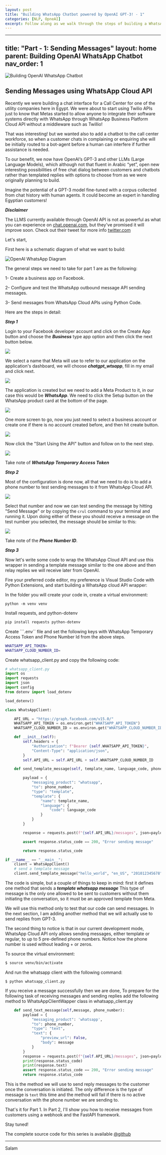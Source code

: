 ```yaml
---
layout: post
title: "Building WhatsApp Chatbot powered by OpenAI GPT-3! - 1" 
categories: [NLP, OpneAI]
excerpt: Follow along as we walk through the steps of building a WhatsApp Chatbot powered by OpenAI GPT-3 using Python, WhatsApp Cloud API, and a FastAPI Webhook published on Heroku.
---
```


---
title: "Part - 1: Sending Messages" 
layout: home
parent: Building OpenAI WhatsApp Chatbot
nav_order: 1
---
![ Building OpenAI WhatsApp Chatbot](../images/chatgpt_wts_app.png "GPT-3 WhatsApp")

## Sending Messages using WhatsApp Cloud API

Recently we were building a chat interface for a Call Center for one of the utility companies here in Egypt. We were about to start using Twilio APIs just to know that Metas started to allow anyone to integrate their software systems directly with WhatsApp through WhatsApp Business Platform Cloud API without a middleware such as Twillio!

That was interesting! but we wanted also to add a chatbot to the call center workforce, so when a customer chats in complaining or enquiring she will be initially routed to a bot-agent before a human can interfere if further assistance is needed. 

To our benefit, we now have OpenAI’s GPT-3 and other LLMs (Large Language Models), which although not that fluent in Arabic “yet”, open new interesting possibilities of free chat dialog between customers and chatbots rather than templated replies with options to choose from as we were originally planning to build.

Imagine the potential of a GPT-3 model fine-tuned with a corpus collected from chat history with human agents. It could become an expert in handling Egyptian customers!

***Disclaimer*** 

The LLMS currently available through OpenAI API is not as powerful as what you can experience on [chat.openai.com](https://chat.openai.com/chat), but they've promised it will improve soon. Check out their tweet for more info [twitter.com](https://twitter.com/OpenAI/status/1615160228366147585)

Let's start,

First here is a schematic diagram of what we want to build:

![](../images/chatgpt_wts_app_diagram.png "OpenAI WhatsApp Diagram")

The general steps we need to take for part 1 are as the following:

1- Create a business app on Facebook.

2- Configure and test the WhatsApp outbound message API sending messages.

3- Send messages from WhatsApp Cloud APIs using Python Code.


Here are the steps in detail:

***Step 1***

Login to your Facebook developer account and click on the Create App button and choose the ***Business*** type app option and then click the next button below.

![](../images/chatgpt_wts_app_1.png)

We select a name that Meta will use to refer to our application on the application's dashboard, we will choose ***chatgpt_wtsapp***, fill in my email and click next.

![](../images/chatgpt_wts_app_2.png)

The application is created but we need to add a Meta Product to it, in our case this would be ***WhatsApp***. We need to click the Setup button on the WhatsApp product card at the bottom of the page.

![](../images/chatgpt_wts_app_3.png)

One more screen to go, now you just need to select a business account or create one if there is no account created before, and then hit create button.

![](../images/chatgpt_wts_app_4.png)

Now click the "Start Using the API" button and follow on to the next step.

![](../images/chatgpt_wts_app_5.png)

Take note of ***WhatsApp Temporary Access Token***

***Step 2***

Most of the configuration is done now, all that we need to do is to add a phone number to test sending messages to it from WhatsApp Cloud API.

![](../images/chatgpt_wts_app_6.png)

Select that number and now we can test sending the message by hitting "Send Message" or by copying the ```crul``` command to your terminal and running it. Upon doing either of these you should receive a message on the test number you selected, the message should be  similar to this:

![](../images/chatgpt_wts_app_7.png)

Take note of the ***Phone Number ID***.


***Step 3***

Now let's write some code to wrap the WhatsApp Cloud API and use this wrapper in sending a template message similar to the one above and then relay replies we will receive later from OpenAI. 

Fire your preferred code editor, my preference is Visual Studio Code with Python Extensions, and start building a WhatsApp cloud API wrapper:

In the folder you will create your code in, create a virtual environment:
```
python -m venv venv
``` 
Install requests, and python-dotenv

```sh
pip install requests python-dotenv
```
Create ```.env`` file and set the following keys with WhatsApp Temporary Access Token and Phone Number Id from the above steps.
```sh
WHATSAPP_API_TOKEN=
WHATSAPP_CLOUD_NUMBER_ID=
```
Create whatsapp_client.py and copy the following code:
```python
# whatsapp_client.py
import os
import requests
import json
import config
from dotenv import load_dotenv

load_dotenv()

class WhatsAppClient:

    API_URL = "https://graph.facebook.com/v15.0/"
    WHATSAPP_API_TOKEN = os.environ.get("WHATSAPP_API_TOKEN")
    WHATSAPP_CLOUD_NUMBER_ID = os.environ.get("WHATSAPP_CLOUD_NUMBER_ID")

    def __init__(self):
        self.headers = {
            "Authorization": f"Bearer {self.WHATSAPP_API_TOKEN}",
            "Content-Type": "application/json",
        }
        self.API_URL = self.API_URL + self.WHATSAPP_CLOUD_NUMBER_ID

    def send_template_message(self, template_name, language_code, phone_number):

        payload = {
            "messaging_product": "whatsapp",
            "to": phone_number,
            "type": "template",
            "template": {
                "name": template_name,
                "language": {
                    "code": language_code
                }
            }
        }

        response = requests.post(f"{self.API_URL}/messages", json=payload,headers=self.headers)

        assert response.status_code == 200, "Error sending message"

        return response.status_code

if __name__ == "__main__":
    client = WhatsAppClient()
    # send a template message
    client.send_template_message("hello_world", "en_US", "201012345678")
```

The code is simple, but a couple of things to keep in mind: first it defines one method that sends a ***template whatsapp message*** This type of message is the only one allowed to be sent to customers without them initiating the conversation, so it must be an approved template from Meta.

We will use this method only to test that our code can send messages. In the next section, I am adding another method that we will actually use to send replies from GPT-3. 

The second thing to notice is that in our current development mode, WhatsApp Cloud API only allows sending messages, either template or regular, to up to 5 pre-defined phone numbers. Notice how the phone number is used without leading + or zeros.

To source the virtual environment:
```sh
$ source venv/bin/activate
```
And run the whatsapp client with the following command:

```
$ python whatsapp_client.py
```
If you receive a message successfully then we are done, 
To prepare for the following task of receiving messages and sending replies add the following method to WhatsAppClientWapper class in whatsapp_client.py 

```python
    def send_text_message(self,message, phone_number):
        payload = {
            "messaging_product": 'whatsapp',
            "to": phone_number,
            "type": "text",
            "text": {
                "preview_url": False,
                "body": message
            }
        }
        response = requests.post(f"{self.API_URL}/messages", json=payload,headers=self.headers)
        print(response.status_code)
        print(response.text)
        assert response.status_code == 200, "Error sending message"
        return response.status_code

```
This is the method we will use to send reply messages to the customer once the conversation is initiated. The only difference is the type of message is ```text``` this time and the method will fail if there is no active conversation with the phone number we are sending to.

That's it for Part 1. In Part 2, I'll show you how to receive messages from customers using a webhook and the FastAPI framework. 

Stay tuned!

The complete source code for this series is available [@github](https://github.com/YaserMarey/whatsapp_openai_chatbot)

----
Salam
